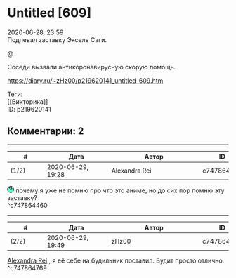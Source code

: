 Untitled [609]
==============

  
2020-06-28, 23:59  
 Подпевал заставку Эксель Саги.   
   
 @   
   
 Соседи вызвали антикоронавирусную скорую помощь.   
  
<https://diary.ru/~zHz00/p219620141_untitled-609.htm>  
  
Теги:  
[[Викторика]]  
ID: p219620141  


Комментарии: 2
--------------

  


---



|         #         |              Дата              |                     Автор                     |           ID           |
| --- | --- | --- | --- |
| (1/2) | 2020-06-29, 19:28 | Alexandra Rei | c747864460 |

  
  ![:lol:](pics/1135.gif) почему я уже не помню про что это аниме, но до сих пор помню эту заставку?    
 ^c747864460

---



|         #         |              Дата              |                     Автор                     |           ID           |
| --- | --- | --- | --- |
| (2/2) | 2020-06-29, 19:49 | zHz00 | c747864769 |

  
  [Alexandra Rei](http://Alexandra-world.diary.ru "[REAL] 新生")  , я её себе на будильник поставил. Будит просто отлично.   
 ^c747864769